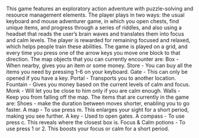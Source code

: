 This game features an exploratory action adventure with puzzle-solving and resource management elements. The player plays in two ways: the usual keyboard and mouse adventurer game, in which you open chests, find unique items, and progress through a series of riddles, and also using a headset that reads the user’s brain waves and translates them into focus and calm levels. The player is rewarded for remaining focused and relaxed, which helps people train these abilities. The game is played on a grid, and every time you press one of the arrow keys you move one block to that direction. The map objects that you can currently encounter are:
Box - When nearby, gives you an item or some money.
Store - You can buy all the items you need by pressing 1-6 on your keyboard.
Gate - This can only be opened if you have a key.
Portal - Transports you to another location.
Fountain - Gives you money based on the current levels of calm and focus.
Monk - Will let you be close to him only if you are calm enough.
Walls - Keep you from falling off the map.
The items that are currently in the game are:
Shoes - make the duration between moves shorter, enabling you to go faster.
A map - To use press m. This enlarges your sight for a short period, making you see further.
A key - Used to open gates.
A compass - To use press c. This reveals where the closest box is.
Focus & Calm potions - To use press 1 or 2. This boosts your focus or calm for a short period.
